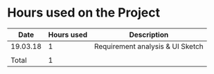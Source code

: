 # Hours used on the Project

Date | Hours used | Description
-- | -- | --
19.03.18 | 1 | Requirement analysis & UI Sketch
 | | 
Total | 1 | 
